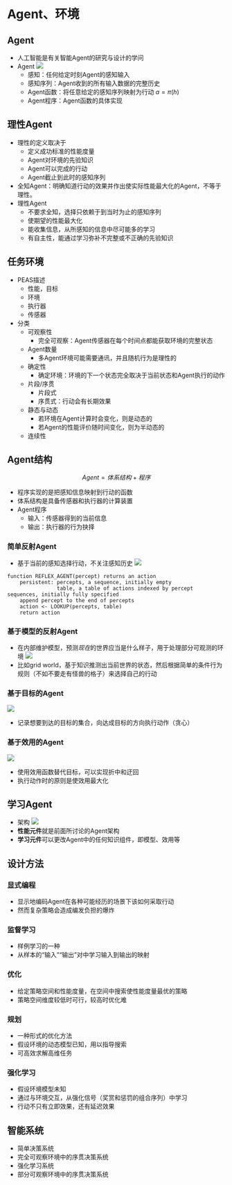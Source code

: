 # Agent、环境
## Agent
+ 人工智能是有关智能Agent的研究与设计的学问
+ Agent
![](img/2020-02-21-15-38-34.png)
  + 感知：任何给定时刻Agent的感知输入
  + 感知序列：Agent收到的所有输入数据的完整历史
  + Agent函数：将任意给定的感知序列映射为行动 $a = \pi(h)$
  + Agent程序：Agent函数的具体实现

## 理性Agent
+ 理性的定义取决于
  + 定义成功标准的性能度量
  + Agent对环境的先验知识
  + Agent可以完成的行动
  + Agent截止到此时的感知序列
+ 全知Agent：明确知道行动的效果并作出使实际性能最大化的Agent，不等于理性。
+ 理性Agent
  + 不要求全知，选择只依赖于到当时为止的感知序列
  + 使期望的性能最大化
  + 能收集信息，从所感知的信息中尽可能多的学习
  + 有自主性，能通过学习弥补不完整或不正确的先验知识

## 任务环境
+ PEAS描述
  + 性能，目标
  + 环境
  + 执行器
  + 传感器
+ 分类
  + 可观察性
    + 完全可观察：Agent传感器在每个时间点都能获取环境的完整状态
  + Agent数量
    + 多Agent环境可能需要通讯，并且随机行为是理性的
  + 确定性
    + 确定环境：环境的下一个状态完全取决于当前状态和Agent执行的动作
  + 片段/序贯
    + 片段式
    + 序贯式：行动会有长期效果
  + 静态与动态
    + 若环境在Agent计算时会变化，则是动态的
    + 若Agent的性能评价随时间变化，则为半动态的
  + 连续性

## Agent结构
$$Agent = 体系结构 + 程序$$
+ 程序实现的是把感知信息映射到行动的函数
+ 体系结构是具备传感器和执行器的计算装置
+ Agent程序
  + 输入：传感器得到的当前信息
  + 输出：执行器的行为抉择

### 简单反射Agent
+ 基于当前的感知选择行动，不关注感知历史
![](img/2020-02-21-16-08-17.png)
```
function REFLEX_AGENT(percept) returns an action
    persistent: percepts, a sequence, initially empty
                table, a table of actions indexed by percept sequences, initially fully specified
    append percept to the end of percepts
    action <- LOOKUP(percepts, table)
    return action
```
### 基于模型的反射Agent
+ 在内部维护模型，预测*现在*的世界应当是什么样子，用于处理部分可观测的环境
![](img/2020-02-21-16-10-08.png)
+ 比如grid world，基于知识推测出当前世界的状态，然后根据简单的条件行为规则（不如不要走有怪兽的格子）来选择自己的行动

### 基于目标的Agent
![](img/2020-02-21-16-28-57.png)
+ 记录想要到达的目标的集合，向达成目标的方向执行动作（贪心）

### 基于效用的Agent
![](img/2020-02-21-16-29-59.png)
+ 使用效用函数替代目标，可以实现折中和迂回
+ 执行动作时的原则是使效用最大化

## 学习Agent
+ 架构
![](img/2020-02-21-16-31-22.png)
+ **性能元件**就是前面所讨论的Agent架构
+ **学习元件**可以更改Agent中的任何知识组件，即模型、效用等

## 设计方法
### 显式编程
+ 显示地编码Agent在各种可能经历的场景下该如何采取行动
+ 然而复杂策略会造成编发负担的爆炸
### 监督学习
+ 样例学习的一种
+ 从样本的“输入”“输出”对中学习输入到输出的映射
### 优化
+ 给定策略空间和性能度量，在空间中搜索使性能度量最优的策略
+ 策略空间维度较低时可行，较高时优化难
### 规划
+ 一种形式的优化方法
+ 假设环境的动态模型已知，用以指导搜索
+ 可高效求解高维任务
### 强化学习
+ 假设环境模型未知
+ 通过与环境交互，从强化信号（奖赏和惩罚的组合序列）中学习
+ 行动不只有立即效果，还有延迟效果

## 智能系统
+ 简单决策系统
+ 完全可观察环境中的序贯决策系统
+ 强化学习系统
+ 部分可观察环境中的序贯决策系统

